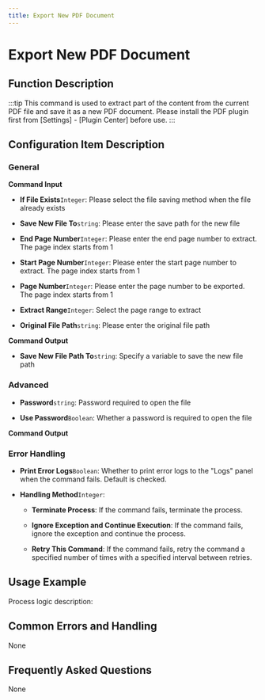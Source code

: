 ```yaml
---
title: Export New PDF Document
---
```


# Export New PDF Document

## Function Description

:::tip 
This command is used to extract part of the content from the current PDF file and save it as a new PDF document. Please install the PDF plugin first from [Settings] - [Plugin Center] before use.
:::

## Configuration Item Description

### General

**Command Input**

- **If File Exists**`Integer`: Please select the file saving method when the file already exists

- **Save New File To**`string`: Please enter the save path for the new file

- **End Page Number**`Integer`: Please enter the end page number to extract. The page index starts from 1

- **Start Page Number**`Integer`: Please enter the start page number to extract. The page index starts from 1

- **Page Number**`Integer`: Please enter the page number to be exported. The page index starts from 1

- **Extract Range**`Integer`: Select the page range to extract

- **Original File Path**`string`: Please enter the original file path


**Command Output**

- **Save New File Path To**`string`: Specify a variable to save the new file path

### Advanced

- **Password**`string`: Password required to open the file

- **Use Password**`Boolean`: Whether a password is required to open the file


**Command Output**

### Error Handling

- **Print Error Logs**`Boolean`: Whether to print error logs to the "Logs" panel when the command fails. Default is checked. 

- **Handling Method**`Integer`:

    - **Terminate Process**: If the command fails, terminate the process.

    - **Ignore Exception and Continue Execution**: If the command fails, ignore the exception and continue the process.

    - **Retry This Command**: If the command fails, retry the command a specified number of times with a specified interval between retries.

## Usage Example

Process logic description:

## Common Errors and Handling

None

## Frequently Asked Questions

None

